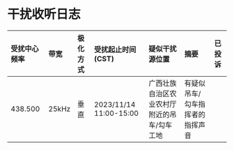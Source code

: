 # 干扰收听日志

| 受扰中心频率  | 带宽 | 极化方式 | 受扰起止时间(CST) | 疑似干扰源位置 | 摘要 | 已投诉 |
| :------ | :------ | :------ | :------ | :------ | :------ | :------ |
| 438.500 | 25kHz | 垂直  | 2023/11/14 11:00-15:00 | 广西壮族自治区农业农村厅附近的吊车/勾车工地  | 有疑似吊车/勾车指挥者的指挥声音 |  |
